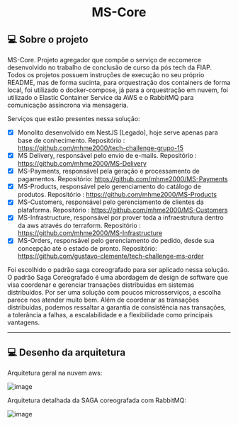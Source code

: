 <h1 align="center">
   MS-Core
</h1>

## 💻 Sobre o projeto

MS-Core. Projeto agregador que compõe o serviço de eccomerce desenvolvido no trabalho de conclusão de curso da pós tech da FIAP. Todos os projetos possuem instruções de execução no seu próprio README, mas de forma sucinta, para orquestração dos containers de forma local, foi utilizado o docker-compose, já para a orquestração em nuvem, foi utilizado o Elastic Container Service da AWS e o RabbitMQ para comunicação assíncrona via mensageria.

Serviços que estão presentes nessa solução:

- [x] Monolito desenvolvido em NestJS [Legado], hoje serve apenas para base de conhecimento. Repositório : https://github.com/mhme2000/tech-challenge-grupo-15
- [x] MS Delivery, responsável pelo envio de e-mails. Repositório : https://github.com/mhme2000/MS-Delivery
- [x] MS-Payments, responsável pela geração e processamento de pagamentos. Repositório: https://github.com/mhme2000/MS-Payments
- [x] MS-Products, responsável pelo gerenciamento do catálogo de produtos. Repositório : https://github.com/mhme2000/MS-Products
- [x] MS-Customers, responsável pelo gerenciamento de clientes da plataforma. Repositório : https://github.com/mhme2000/MS-Customers
- [x] MS-Infrastructure, responsável por prover toda a infraestrutura dentro da aws através do terraform. Repositório : https://github.com/mhme2000/MS-Infrastructure
- [x] MS-Orders, responsável pelo gerenciamento do pedido, desde sua concepção até o estado de pronto. Repositório: https://github.com/gustavo-clemente/tech-challenge-ms-order
 
 Foi escolhido o padrão saga coreografado para ser aplicado nessa solução. O padrão Saga Coreografado é uma abordagem de design de software que visa coordenar e gerenciar transações distribuídas em sistemas distribuídos. Por ser uma solução com poucos microsserviços, a escolha parece nos atender muito bem. Além de coordenar as transações distribuídas, podemos ressaltar a garantia de consistência nas transações, a tolerância a falhas, a escalabilidade e a flexibilidade como principais vantagens.

---

## 💻 Desenho da arquitetura

Arquitetura geral na nuvem aws:

![image](https://github.com/mhme2000/MS-Core/assets/45264849/8c8ad3b3-d45e-49a3-88cd-7bfed33315d9)

Arquitetura detalhada da SAGA coreografada com RabbitMQ:

![image](https://github.com/mhme2000/MS-Core/assets/45264849/489ae671-e754-444b-b9a6-e6f44243a790)

